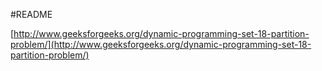 #README

[http://www.geeksforgeeks.org/dynamic-programming-set-18-partition-problem/](http://www.geeksforgeeks.org/dynamic-programming-set-18-partition-problem/)
